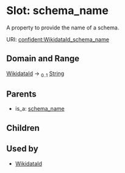 
# Slot: schema_name


A property to provide the name of a schema.

URI: [confident:WikidataId_schema_name](https://raw.githubusercontent.com/TIBHannover/ConfIDent_schema/main/src/linkml/confident_schema.yaml#WikidataId_schema_name)


## Domain and Range

[WikidataId](WikidataId.md) &#8594;  <sub>0..1</sub> [String](types/String.md)

## Parents

 *  is_a: [schema_name](schema_name.md)

## Children


## Used by

 * [WikidataId](WikidataId.md)

